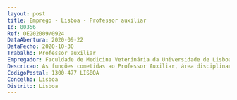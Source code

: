 ```yaml
--- 
layout: post
title: Emprego - Lisboa - Professor auxiliar
Id: 80356
Ref: OE202009/0924
DataAbertura: 2020-09-22
DataFecho: 2020-10-30
Trabalho: Professor auxiliar
Empregador: Faculdade de Medicina Veterinária da Universidade de Lisboa
Descricao: As funções cometidas ao Professor Auxiliar, área disciplinar de Sanidade Animal, são as constantes do artigo 4.º e n.º 3 do artigo 5.º do Estatuto da Carreira Docente Universitária (ECDU).
CodigoPostal: 1300-477 LISBOA
Concelho: Lisboa
Distrito: Lisboa
--- 
```

